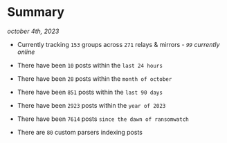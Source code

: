 
# Summary
_october 4th, 2023_

- Currently tracking `153` groups across `271` relays & mirrors - _`99` currently online_

- There have been `10` posts within the `last 24 hours`

- There have been `28` posts within the `month of october`

- There have been `851` posts within the `last 90 days`

- There have been `2923` posts within the `year of 2023`

- There have been `7614` posts `since the dawn of ransomwatch`

- There are `80` custom parsers indexing posts
